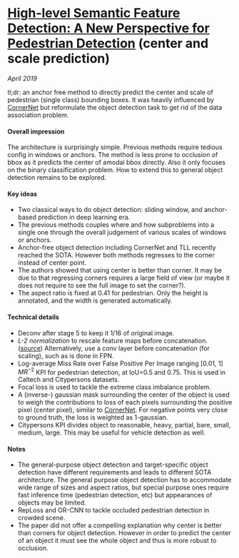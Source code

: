 # [High-level Semantic Feature Detection: A New Perspective for Pedestrian Detection](https://arxiv.org/pdf/1904.02948.pdf) (center and scale prediction)

_April 2019_

tl;dr: an anchor free method to directly predict the center and scale of pedestrian (single class) bounding boxes. It was heavily influenced by [CornerNet](cornernet.md) but reformulate the object detection task to get rid of the data association problem. 

#### Overall impression
The architecture is surprisingly simple. Previous methods require tedious config in windows or anchors. The method is less prone to occlusion of bbox as it predicts the center of amodal bbox directly. Also it only focuses on the binary classification problem. How to extend this to general object detection remains to be explored.

#### Key ideas
- Two classical ways to do object detection: sliding window, and anchor-based prediction in deep learning era.
- The previous methods couples where and how subproblems into a single one through the overall judgement of various scales of windows or anchors. 
- Anchor-free object detection including CornerNet and TLL recently reached the SOTA. However both methods regresses to the corner instead of center point. 
- The authors showed that using center is better than corner. It may be due to that regressing corners requires a large field of view (or maybe it does not require to see the full image to set the corner?). 
- The aspect ratio is fixed at 0.41 for pedestrian. Only the height is annotated, and the width is generated automatically.
 
#### Technical details
- Deconv after stage 5 to keep it 1/16 of original image.
- *L-2 normalization* to rescale feature maps before concatenation. ([source](https://arxiv.org/pdf/1506.04579.pdf)) Alternatively, use a conv layer before concatenation (for scaling), such as is done in FPN. 
- Log-average Miss Rate over False Positive Per Image ranging [0.01, 1] $MR^{-2}$ KPI for pedestrian detection, at IoU=0.5 and 0.75. This is used in Caltech and Citypersons datasets.
- Focal loss is used to tackle the extreme class imbalance problem.
- A (inverse-) gaussian mask surrounding the center of the object is used to weigh the contributions to loss of each pixels surrounding the positive pixel (center pixel), similar to [CornerNet](cornernet.md). For negative points very close to ground truth, the loss is weighted as 1-gaussian.
- Citypersons KPI divides object to reasonable, heavy, partial, bare, small, medium, large. This may be useful for vehicle detection as well.


#### Notes
- The general-purpose object detection and target-specific object detection have different requirements and leads to different SOTA architecture. The general purpose object detection has to accommodate wide range of sizes and aspect ratios, but special purpose ones require fast inference time (pedestrian detection, etc) but appearances of objects may be limited. 
- RepLoss and OR-CNN to tackle occluded pedestrian detection in crowded scene.
- The paper did not offer a compelling explanation why center is better than corners for object detection. However in order to predict the center of an object it must see the whole object and thus is more robust to occlusion. 
